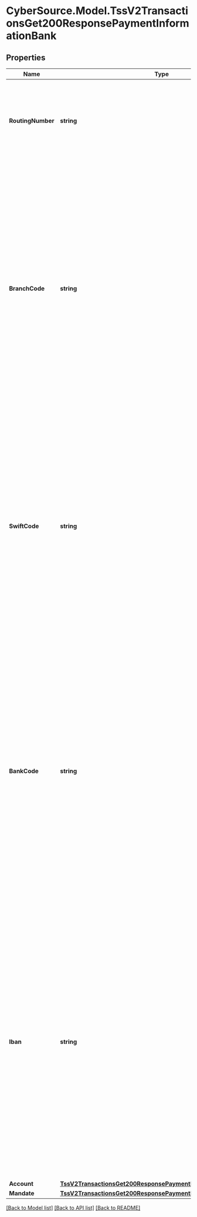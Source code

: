 # CyberSource.Model.TssV2TransactionsGet200ResponsePaymentInformationBank
## Properties

Name | Type | Description | Notes
------------ | ------------- | ------------- | -------------
**RoutingNumber** | **string** | Bank routing number. This is also called the transit number.  For details, see &#x60;ecp_rdfi&#x60; field description in the [Electronic Check Services Using the SCMP API Guide.](https://apps.cybersource.com/library/documentation/dev_guides/EChecks_SCMP_API/html/)  | [optional] 
**BranchCode** | **string** | Code used to identify the branch of the customer’s bank. Required for some countries if you do not or are not allowed to provide the IBAN. Use this field only when scoring a direct debit transaction.  For all possible values, see the &#x60;branch_code&#x60; field description in the _Decision Manager Using the SCMP API Developer Guide_ on the [CyberSource Business Center.](https://ebc2.cybersource.com/ebc2/) Click **Decision Manager** &gt; **Documentation** &gt; **Guides** &gt; _Decision Manager Using the SCMP API Developer Guide_ (PDF link).  | [optional] 
**SwiftCode** | **string** | Bank’s SWIFT code. You can use this field only when scoring a direct debit transaction. Required only for crossborder transactions.  For all possible values, see the &#x60;bank_swiftcode&#x60; field description in the _Decision Manager Using the SCMP API Developer Guide_ on the [CyberSource Business Center.](https://ebc2.cybersource.com/ebc2/) Click **Decision Manager** &gt; **Documentation** &gt; **Guides** &gt; _Decision Manager Using the SCMP API Developer Guide_ (PDF link).  | [optional] 
**BankCode** | **string** | Country-specific code used to identify the customer’s bank. Required for some countries if you do not or are not allowed to provide the IBAN instead. You can use this field only when scoring a direct debit transaction.  For all possible values, see the &#x60;bank_code&#x60; field description in the _Decision Manager Using the SCMP API Developer Guide_ on the [CyberSource Business Center.](https://ebc2.cybersource.com/ebc2/) Click **Decision Manager** &gt; **Documentation** &gt; **Guides** &gt; _Decision Manager Using the SCMP API Developer Guide_ (PDF link).  | [optional] 
**Iban** | **string** | International Bank Account Number (IBAN) for the bank account. For some countries you can provide this number instead of the traditional bank account information. You can use this field only when scoring a direct debit transaction.  For all possible values, see the &#x60;bank_iban&#x60; field description in the _Decision Manager Using the SCMP API Developer Guide_ on the [CyberSource Business Center.](https://ebc2.cybersource.com/ebc2/) Click **Decision Manager** &gt; **Documentation** &gt; **Guides** &gt; _Decision Manager Using the SCMP API Developer Guide_ (PDF link).  | [optional] 
**Account** | [**TssV2TransactionsGet200ResponsePaymentInformationBankAccount**](TssV2TransactionsGet200ResponsePaymentInformationBankAccount.md) |  | [optional] 
**Mandate** | [**TssV2TransactionsGet200ResponsePaymentInformationBankMandate**](TssV2TransactionsGet200ResponsePaymentInformationBankMandate.md) |  | [optional] 

[[Back to Model list]](../README.md#documentation-for-models) [[Back to API list]](../README.md#documentation-for-api-endpoints) [[Back to README]](../README.md)

